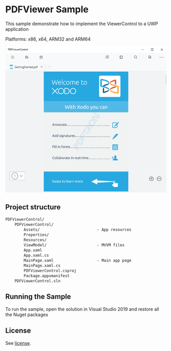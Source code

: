 # PDFViewer Sample

This sample demonstrate how to implement the ViewerControl to a UWP application

Platforms: x86, x64, ARM32 and ARM64

![main-page](./art/main_page.png)

## Project structure
```
PDFViewerControl/
	PDFViewerControl/
		Assets/							- App resources
		Properties/	
		Resources/						
		ViewModel/						- MVVM files
		App.xaml
		App.xaml.cs
		MainPage.xaml					- Main app page
		MainPage.xaml.cs
		PDFViewerControl.csproj
		Package.appxmanifest
	PDFViewerControl.sln
```

## Running the Sample

To run the sample, open the solution in Visual Studio 2019 and restore all the Nuget packages

## License

See [license](./../LICENSE).
